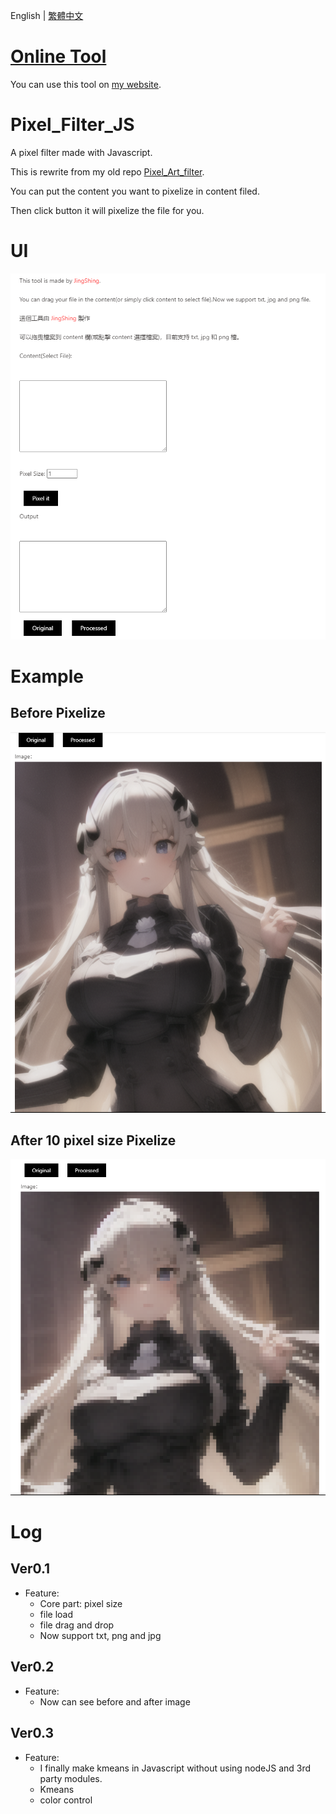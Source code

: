 English | [繁體中文](README_TCH.md)

# [Online Tool](https://jingshing.com/pixel_filter_js/)
You can use this tool on [my website](https://jingshing.com/pixel_filter_js/).

# Pixel_Filter_JS
A pixel filter made with Javascript.

This is rewrite from my old repo [Pixel_Art_filter](https://github.com/JingShing/Pixel-Art-Filter-Web).

You can put the content you want to pixelize in content filed.

Then click button it will pixelize the file for you.

# UI
![UI](image/UI.png)

# Example
## Before Pixelize
![B](image/pixel_B.png)
## After 10 pixel size Pixelize
![A](image/pixel_A_10.png)

# Log
## Ver0.1
* Feature:
  * Core part: pixel size
  * file load
  * file drag and drop
  * Now support txt, png and jpg
## Ver0.2
* Feature:
  * Now can see before and after image
## Ver0.3
* Feature:
  * I finally make kmeans in Javascript without using nodeJS and 3rd party modules.
  * Kmeans
  * color control
